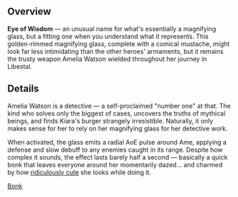 <!-- title: Eye Of Wisdom -->
<!-- quote: Hiyahh! \**Bonk*\* -->
<!-- chapters: 0 -->
<!-- images: (Ame's first time wielding Eye Of Wisdom), (Eye Of Wisdom as viewed from the inventory), (Eye Of Wisdom's ability activated) -->
<!-- model: true -->

## Overview

**Eye of Wisdom** — an unusual name for what's essentially a magnifying glass, but a fitting one when you understand what it represents. This golden-rimmed magnifying glass, complete with a comical mustache, might look far less intimidating than the other heroes' armaments, but it remains the trusty weapon Amelia Watson wielded throughout her journey in Libestal.

## Details

Amelia Watson is a detective — a self-proclaimed "number one" at that. The kind who solves only the biggest of cases, uncovers the truths of mythical beings, and finds Kiara's burger strangely irresistible. Naturally, it only makes sense for her to rely on her magnifying glass for her detective work.

When activated, the glass emits a radial AoE pulse around Ame, applying a defense and slow debuff to any enemies caught in its range. Despite how complex it sounds, the effect lasts barely half a second — basically a quick bonk that leaves everyone around her momentarily dazed... and charmed by how [ridiculously cute](https://www.youtube.com/live/f8W426vzTb8?si=ZfYE4P8UIELdexdN&t=1614) she looks while doing it.

[Bonk](#embed:https://www.youtube.com/live/hUCfCWOj-1w?si=52foGDyrl2byyFWm&t=5578)
